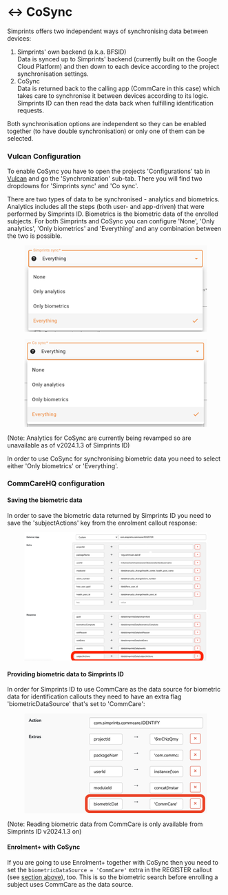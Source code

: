 # ↔️ CoSync

Simprints offers two independent ways of synchronising data between devices:

1. Simprints' own backend (a.k.a. BFSID)\
   Data is synced up to Simprints' backend (currently built on the Google Cloud Platform) and then down to each device according to the project synchronisation settings.
2. CoSync\
   Data is returned back to the calling app (CommCare in this case) which takes care to synchronise it between devices according to its logic. Simprints ID can then read the data back when fulfilling identification requests.

Both synchronisation options are independent so they can be enabled together (to have double synchronisation) or only one of them can be selected.

### Vulcan Configuration

To enable CoSync you have to open the projects 'Configurations' tab in [Vulcan](https://vulcan.simprints.com/) and go the 'Synchronization' sub-tab. There you will find two dropdowns for 'Simprints sync' and 'Co sync'.

There are two types of data to be synchronised - analytics and biometrics. Analytics includes all the steps (both user- and app-driven) that were performed by Simprints ID. Biometrics is the biometric data of the enrolled subjects. For both Simprints and CoSync you can configure 'None', 'Only analytics', 'Only biometrics' and 'Everything' and any combination between the two is possible.

<figure><img src="../../../../.gitbook/assets/Screenshot 2024-06-24 at 18.51.07 (1).png" alt=""><figcaption></figcaption></figure>

<figure><img src="../../../../.gitbook/assets/Screenshot 2024-06-24 at 18.51.30.png" alt=""><figcaption></figcaption></figure>

(Note: Analytics for CoSync are currently being revamped so are unavailable as of v2024.1.3 of Simprints ID)

In order to use CoSync for synchronising biometric data you need to select either 'Only biometrics' or 'Everything'.

### CommCareHQ configuration

#### Saving the biometric data

In order to save the biometric data returned by Simprints ID you need to save the 'subjectActions' key from the enrolment callout response:

<figure><img src="../../../../.gitbook/assets/Screenshot 2024-06-24 at 17.36.59 copy.png" alt=""><figcaption></figcaption></figure>

#### Providing biometric data to Simprints ID

In order for Simprints ID to use CommCare as the data source for biometric data for identification callouts they need to have an extra flag 'biometricDataSource' that's set to 'CommCare':

<figure><img src="../../../../.gitbook/assets/Screenshot 2024-06-24 at 18.08.52.png" alt=""><figcaption></figcaption></figure>

(Note: Reading biometric data from CommCare is only available from Simprints ID v2024.1.3 on)

#### Enrolment+ with CoSync

If you are going to use Enrolment+ together with CoSync then you need to set the `biometricDataSource = 'CommCare'` extra in the REGISTER callout (see [section above](https://simprints.gitbook.io/docs/development/simprints-for-developers/other-intergrations/commcare-integration/cosync#saving-the-biometric-data)), too. This is so the biometric search before enrolling a subject uses CommCare as the data source.
